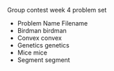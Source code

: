 Group contest week 4 problem set

- Problem Name	Filename
- Birdman	      birdman
- Convex	      convex
- Genetics	    genetics
- Mice	        mice
- Segment	      segment	
